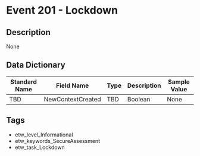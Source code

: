 # Event 201 - Lockdown

## Description
None

## Data Dictionary
|Standard Name|Field Name|Type|Description|Sample Value|
|---|---|---|---|---|
|TBD|NewContextCreated|TBD|Boolean|None|None|

## Tags
* etw_level_Informational
* etw_keywords_SecureAssessment
* etw_task_Lockdown